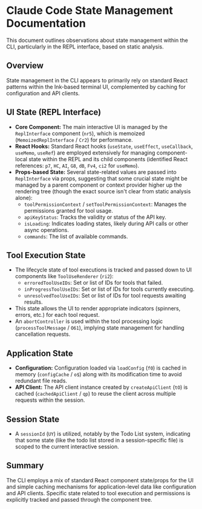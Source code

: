# Claude Code State Management Documentation

This document outlines observations about state management within the CLI, particularly in the REPL interface, based on static analysis.

## Overview

State management in the CLI appears to primarily rely on standard React patterns within the Ink-based terminal UI, complemented by caching for configuration and API clients.

## UI State (REPL Interface)

*   **Core Component:** The main interactive UI is managed by the `ReplInterface` component (`nr5`), which is memoized (`MemoizedReplInterface` / `Cr2`) for performance.
*   **React Hooks:** Standard React hooks (`useState`, `useEffect`, `useCallback`, `useMemo`, `useRef`) are employed extensively for managing component-local state within the REPL and its child components (identified React references: `p7`, `HC`, `AI`, `G8`, `dB`, `Fv4`, `ci2` for `useMemo`).
*   **Props-based State:** Several state-related values are passed into `ReplInterface` via props, suggesting that some crucial state might be managed by a parent component or context provider higher up the rendering tree (though the exact source isn't clear from static analysis alone):
    *   `toolPermissionContext` / `setToolPermissionContext`: Manages the permissions granted for tool usage.
    *   `apiKeyStatus`: Tracks the validity or status of the API key.
    *   `isLoading`: Indicates loading states, likely during API calls or other async operations.
    *   `commands`: The list of available commands.

## Tool Execution State

*   The lifecycle state of tool executions is tracked and passed down to UI components like `ToolUseRenderer` (`ri2`):
    *   `erroredToolUseIDs`: Set or list of IDs for tools that failed.
    *   `inProgressToolUseIDs`: Set or list of IDs for tools currently executing.
    *   `unresolvedToolUseIDs`: Set or list of IDs for tool requests awaiting results.
*   This state allows the UI to render appropriate indicators (spinners, errors, etc.) for each tool request.
*   An `abortController` is used within the tool processing logic (`processToolMessage` / `O61`), implying state management for handling cancellation requests.

## Application State

*   **Configuration:** Configuration loaded via `loadConfig` (`f0`) is cached in memory (`configCache` / `o$`) along with its modification time to avoid redundant file reads.
*   **API Client:** The API client instance created by `createApiClient` (`tO`) is cached (`cachedApiClient` / `qp`) to reuse the client across multiple requests within the session.

## Session State

*   A `sessionId` (`UY`) is utilized, notably by the Todo List system, indicating that some state (like the todo list stored in a session-specific file) is scoped to the current interactive session.

## Summary

The CLI employs a mix of standard React component state/props for the UI and simple caching mechanisms for application-level data like configuration and API clients. Specific state related to tool execution and permissions is explicitly tracked and passed through the component tree. 
